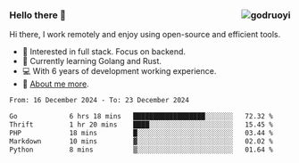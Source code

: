 ### Hello there 👋 <img align="right" src="https://github-readme-stats.vercel.app/api?username=godruoyi&show_icons=true" alt="godruoyi" />

Hi there, I work remotely and enjoy using open-source and efficient tools.

- 🔭 Interested in full stack. Focus on backend.
- 🌱 Currently learning Golang and Rust.
- 💻 With 6 years of development working experience.
- 👒 [About me more](https://godruoyi.com/posts/about-godruoyi).



<!--START_SECTION:waka-->

```txt
From: 16 December 2024 - To: 23 December 2024

Go             6 hrs 18 mins   ██████████████████░░░░░░░   72.32 %
Thrift         1 hr 20 mins    ████░░░░░░░░░░░░░░░░░░░░░   15.45 %
PHP            18 mins         █░░░░░░░░░░░░░░░░░░░░░░░░   03.44 %
Markdown       10 mins         ▓░░░░░░░░░░░░░░░░░░░░░░░░   02.02 %
Python         8 mins          ▒░░░░░░░░░░░░░░░░░░░░░░░░   01.64 %
```

<!--END_SECTION:waka-->
